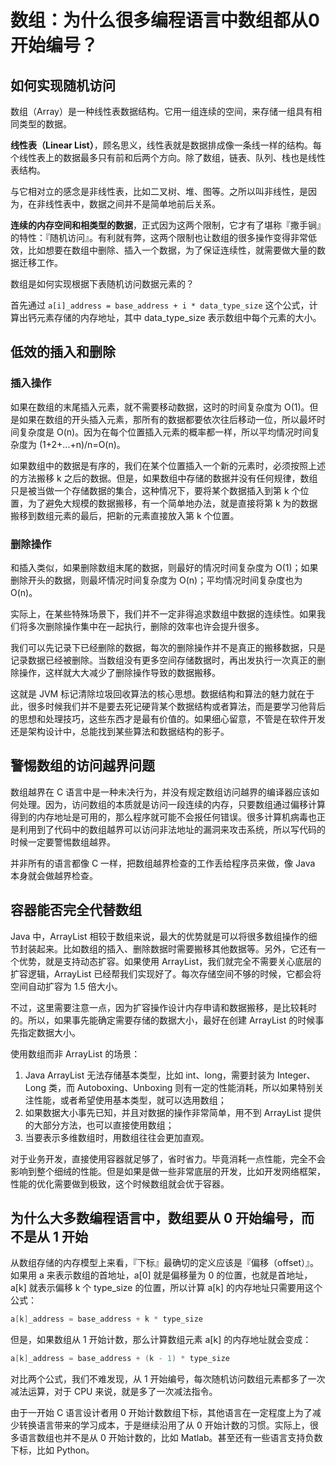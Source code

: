 #  数组：为什么很多编程语言中数组都从0开始编号？

## 如何实现随机访问

数组（Array）是一种线性表数据结构。它用一组连续的空间，来存储一组具有相同类型的数据。

**线性表（Linear List）**，顾名思义，线性表就是数据排成像一条线一样的结构。每个线性表上的数据最多只有前和后两个方向。除了数组，链表、队列、栈也是线性表结构。

与它相对立的感念是非线性表，比如二叉树、堆、图等。之所以叫非线性，是因为，在非线性表中，数据之间并不是简单地前后关系。

**连续的内存空间和相类型的数据**，正式因为这两个限制，它才有了堪称『撒手锏』的特性：『随机访问』。有利就有弊，这两个限制也让数组的很多操作变得非常低效，比如想要在数组中删除、插入一个数据，为了保证连续性，就需要做大量的数据迁移工作。

数组是如何实现根据下表随机访问数据元素的？

首先通过 `a[i]_address = base_address + i * data_type_size` 这个公式，计算出钙元素存储的内存地址，其中 data_type_size 表示数组中每个元素的大小。

## 低效的插入和删除

### 插入操作

如果在数组的末尾插入元素，就不需要移动数据，这时的时间复杂度为 O(1)。但是如果在数组的开头插入元素，那所有的数据都要依次往后移动一位，所以最坏时间复杂度是 O(n)。因为在每个位置插入元素的概率都一样，所以平均情况时间复杂度为 (1+2+...+n)/n=O(n)。

如果数组中的数据是有序的，我们在某个位置插入一个新的元素时，必须按照上述的方法搬移 k 之后的数据。但是，如果数组中存储的数据并没有任何规律，数组只是被当做一个存储数据的集合，这种情况下，要将某个数据插入到第 k 个位置，为了避免大规模的数据搬移，有一个简单地办法，就是直接将第 k 为的数据搬移到数组元素的最后，把新的元素直接放入第 k 个位置。

### 删除操作

和插入类似，如果删除数组末尾的数据，则最好的情况时间复杂度为 O(1)；如果删除开头的数据，则最坏情况时间复杂度为 O(n)；平均情况时间复杂度也为 O(n)。

实际上，在某些特殊场景下，我们并不一定非得追求数组中数据的连续性。如果我们将多次删除操作集中在一起执行，删除的效率也许会提升很多。

我们可以先记录下已经删除的数据，每次的删除操作并不是真正的搬移数据，只是记录数据已经被删除。当数组没有更多空间存储数据时，再出发执行一次真正的删除操作，这样就大大减少了删除操作导致的数据搬移。

这就是 JVM 标记清除垃圾回收算法的核心思想。数据结构和算法的魅力就在于此，很多时候我们并不是要去死记硬背某个数据结构或者算法，而是要学习他背后的思想和处理技巧，这些东西才是最有价值的。如果细心留意，不管是在软件开发还是架构设计中，总能找到某些算法和数据结构的影子。

## 警惕数组的访问越界问题

数组越界在 C 语言中是一种未决行为，并没有规定数组访问越界的编译器应该如何处理。因为，访问数组的本质就是访问一段连续的内存，只要数组通过偏移计算得到的内存地址是可用的，那么程序就可能不会报任何错误。很多计算机病毒也正是利用到了代码中的数组越界可以访问非法地址的漏洞来攻击系统，所以写代码的时候一定要警惕数组越界。

并非所有的语言都像 C 一样，把数组越界检查的工作丢给程序员来做，像 Java 本身就会做越界检查。

## 容器能否完全代替数组

Java 中，ArrayList 相较于数组来说，最大的优势就是可以将很多数组操作的细节封装起来。比如数组的插入、删除数据时需要搬移其他数据等。另外，它还有一个优势，就是支持动态扩容。如果使用 ArrayList，我们就完全不需要关心底层的扩容逻辑，ArrayList 已经帮我们实现好了。每次存储空间不够的时候，它都会将空间自动扩容为 1.5 倍大小。

不过，这里需要注意一点，因为扩容操作设计内存申请和数据搬移，是比较耗时的。所以，如果事先能确定需要存储的数据大小，最好在创建 ArrayList 的时候事先指定数据大小。

使用数组而非 ArrayList 的场景：

1. Java ArrayList 无法存储基本类型，比如 int、long，需要封装为 Integer、Long 类，而 Autoboxing、Unboxing 则有一定的性能消耗，所以如果特别关注性能，或者希望使用基本类型，就可以选用数组；
2. 如果数据大小事先已知，并且对数据的操作非常简单，用不到 ArrayList 提供的大部分方法，也可以直接使用数组；
3. 当要表示多维数组时，用数组往往会更加直观。

对于业务开发，直接使用容器就足够了，省时省力。毕竟消耗一点性能，完全不会影响到整个细绒的性能。但是如果是做一些非常底层的开发，比如开发网络框架，性能的优化需要做到极致，这个时候数组就会优于容器。

## 为什么大多数编程语言中，数组要从 0 开始编号，而不是从 1 开始

从数组存储的内存模型上来看，『下标』最确切的定义应该是『偏移（offset）』。如果用 a 来表示数组的首地址，a[0] 就是偏移量为 0 的位置，也就是首地址，a[k] 就表示偏移 k 个 type_size 的位置，所以计算 a[k] 的内存地址只需要用这个公式：

``` c
a[k]_address = base_address + k * type_size
```

但是，如果数组从 1 开始计数，那么计算数组元素 a[k] 的内存地址就会变成：

``` c
a[k]_address = base_address + (k - 1) * type_size
```

对比两个公式，我们不难发现，从 1 开始编号，每次随机访问数组元素都多了一次减法运算，对于 CPU 来说，就是多了一次减法指令。

由于一开始 C 语言设计者用 0 开始计数数组下标，其他语言在一定程度上为了减少转换语言带来的学习成本，于是继续沿用了从 0 开始计数的习惯。实际上，很多语言数组也并不是从 0 开始计数的，比如 Matlab。甚至还有一些语言支持负数下标，比如 Python。


